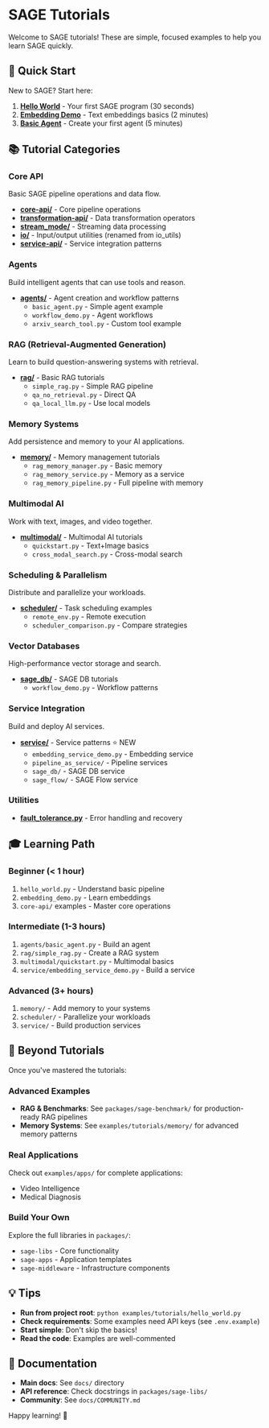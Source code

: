 # SAGE Tutorials

Welcome to SAGE tutorials! These are simple, focused examples to help you learn SAGE quickly.

## 🎯 Quick Start

New to SAGE? Start here:

1. **[Hello World](hello_world.py)** - Your first SAGE program (30 seconds)
2. **[Embedding Demo](embedding_demo.py)** - Text embeddings basics (2 minutes)
3. **[Basic Agent](agents/basic_agent.py)** - Create your first agent (5 minutes)

## 📚 Tutorial Categories

### Core API
Basic SAGE pipeline operations and data flow.

- **[core-api/](core-api/)** - Core pipeline operations
- **[transformation-api/](transformation-api/)** - Data transformation operators
- **[stream_mode/](stream_mode/)** - Streaming data processing
- **[io/](io/)** - Input/output utilities (renamed from io_utils)
- **[service-api/](service-api/)** - Service integration patterns

### Agents
Build intelligent agents that can use tools and reason.

- **[agents/](agents/)** - Agent creation and workflow patterns
  - `basic_agent.py` - Simple agent example
  - `workflow_demo.py` - Agent workflows
  - `arxiv_search_tool.py` - Custom tool example

### RAG (Retrieval-Augmented Generation)
Learn to build question-answering systems with retrieval.

- **[rag/](rag/)** - Basic RAG tutorials
  - `simple_rag.py` - Simple RAG pipeline
  - `qa_no_retrieval.py` - Direct QA
  - `qa_local_llm.py` - Use local models

### Memory Systems
Add persistence and memory to your AI applications.

- **[memory/](memory/)** - Memory management tutorials
  - `rag_memory_manager.py` - Basic memory
  - `rag_memory_service.py` - Memory as a service
  - `rag_memory_pipeline.py` - Full pipeline with memory

### Multimodal AI
Work with text, images, and video together.

- **[multimodal/](multimodal/)** - Multimodal AI tutorials
  - `quickstart.py` - Text+Image basics
  - `cross_modal_search.py` - Cross-modal search

### Scheduling & Parallelism
Distribute and parallelize your workloads.

- **[scheduler/](scheduler/)** - Task scheduling examples
  - `remote_env.py` - Remote execution
  - `scheduler_comparison.py` - Compare strategies

### Vector Databases
High-performance vector storage and search.

- **[sage_db/](sage_db/)** - SAGE DB tutorials
  - `workflow_demo.py` - Workflow patterns

### Service Integration
Build and deploy AI services.

- **[service/](service/)** - Service patterns ⭐ NEW
  - `embedding_service_demo.py` - Embedding service
  - `pipeline_as_service/` - Pipeline services
  - `sage_db/` - SAGE DB service
  - `sage_flow/` - SAGE Flow service

### Utilities
- **[fault_tolerance.py](fault_tolerance.py)** - Error handling and recovery

## 🎓 Learning Path

### Beginner (< 1 hour)
1. `hello_world.py` - Understand basic pipeline
2. `embedding_demo.py` - Learn embeddings
3. `core-api/` examples - Master core operations

### Intermediate (1-3 hours)
1. `agents/basic_agent.py` - Build an agent
2. `rag/simple_rag.py` - Create a RAG system
3. `multimodal/quickstart.py` - Multimodal basics
4. `service/embedding_service_demo.py` - Build a service

### Advanced (3+ hours)
1. `memory/` - Add memory to your systems
2. `scheduler/` - Parallelize your workloads
3. `service/` - Build production services

## 🚀 Beyond Tutorials

Once you've mastered the tutorials:

### Advanced Examples
- **RAG & Benchmarks**: See `packages/sage-benchmark/` for production-ready RAG pipelines
- **Memory Systems**: See `examples/tutorials/memory/` for advanced memory patterns

### Real Applications
Check out `examples/apps/` for complete applications:
- Video Intelligence
- Medical Diagnosis

### Build Your Own
Explore the full libraries in `packages/`:
- `sage-libs` - Core functionality
- `sage-apps` - Application templates
- `sage-middleware` - Infrastructure components

## 💡 Tips

- **Run from project root**: `python examples/tutorials/hello_world.py`
- **Check requirements**: Some examples need API keys (see `.env.example`)
- **Start simple**: Don't skip the basics!
- **Read the code**: Examples are well-commented

## 📖 Documentation

- **Main docs**: See `docs/` directory
- **API reference**: Check docstrings in `packages/sage-libs/`
- **Community**: See `docs/COMMUNITY.md`

Happy learning! 🎉
